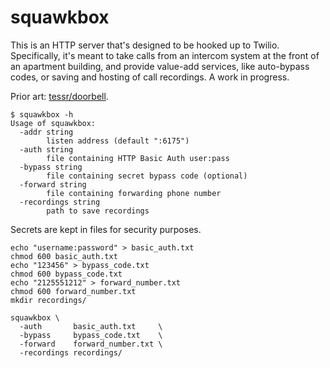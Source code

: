 # squawkbox

This is an HTTP server that's designed to be hooked up to Twilio. Specifically,
it's meant to take calls from an intercom system at the front of an apartment
building, and provide value-add services, like auto-bypass codes, or saving and
hosting of call recordings. A work in progress.

Prior art: [tessr/doorbell](https://github.com/tessr/doorbell).

```
$ squawkbox -h
Usage of squawkbox:
  -addr string
        listen address (default ":6175")
  -auth string
        file containing HTTP Basic Auth user:pass
  -bypass string
        file containing secret bypass code (optional)
  -forward string
        file containing forwarding phone number
  -recordings string
        path to save recordings
```

Secrets are kept in files for security purposes.

```
echo "username:password" > basic_auth.txt
chmod 600 basic_auth.txt
echo "123456" > bypass_code.txt
chmod 600 bypass_code.txt
echo "2125551212" > forward_number.txt
chmod 600 forward_number.txt
mkdir recordings/

squawkbox \
  -auth       basic_auth.txt     \
  -bypass     bypass_code.txt    \
  -forward    forward_number.txt \
  -recordings recordings/
```